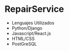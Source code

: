 # RepairService
- Lenguajes Utilizados
- Python/Django
- Javascript/React.js
- HTML/CSS
- PostGreSQL
